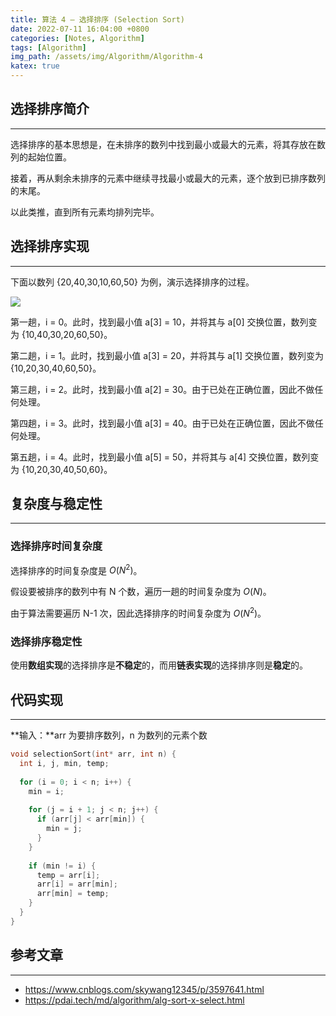 ```yaml
---
title: 算法 4 — 选择排序 (Selection Sort)
date: 2022-07-11 16:04:00 +0800
categories: [Notes, Algorithm]
tags: [Algorithm]
img_path: /assets/img/Algorithm/Algorithm-4
katex: true
---
```


## **选择排序简介**

---

选择排序的基本思想是，在未排序的数列中找到最小或最大的元素，将其存放在数列的起始位置。

接着，再从剩余未排序的元素中继续寻找最小或最大的元素，逐个放到已排序数列的末尾。

以此类推，直到所有元素均排列完毕。



## **选择排序实现**

---

下面以数列 {20,40,30,10,60,50} 为例，演示选择排序的过程。

![](selection-sort.jpeg)

第一趟，i = 0。此时，找到最小值 a[3] = 10，并将其与 a[0] 交换位置，数列变为 {10,40,30,20,60,50}。

第二趟，i = 1。此时，找到最小值 a[3] = 20，并将其与 a[1] 交换位置，数列变为 {10,20,30,40,60,50}。

第三趟，i = 2。此时，找到最小值 a[2] = 30。由于已处在正确位置，因此不做任何处理。

第四趟，i = 3。此时，找到最小值 a[3] = 40。由于已处在正确位置，因此不做任何处理。

第五趟，i = 4。此时，找到最小值 a[5] = 50，并将其与 a[4] 交换位置，数列变为 {10,20,30,40,50,60}。



## **复杂度与稳定性**

---

### **选择排序时间复杂度**

选择排序的时间复杂度是 $O(N^2)$。

假设要被排序的数列中有 N 个数，遍历一趟的时间复杂度为 $O(N)$。

由于算法需要遍历 N-1 次，因此选择排序的时间复杂度为 $O(N^2)$。



### **选择排序稳定性**

使用**数组实现**的选择排序是**不稳定**的，而用**链表实现**的选择排序则是**稳定**的。



## **代码实现**

---

**输入：**arr 为要排序数列，n 为数列的元素个数

``` cpp
void selectionSort(int* arr, int n) {
  int i, j, min, temp;
  
  for (i = 0; i < n; i++) {
    min = i;
    
    for (j = i + 1; j < n; j++) {
      if (arr[j] < arr[min]) {
        min = j;
      }
    }
    
    if (min != i) {
      temp = arr[i];
      arr[i] = arr[min];
      arr[min] = temp;
    }
  }
}
```



## **参考文章**

---

- <https://www.cnblogs.com/skywang12345/p/3597641.html>
- <https://pdai.tech/md/algorithm/alg-sort-x-select.html>

